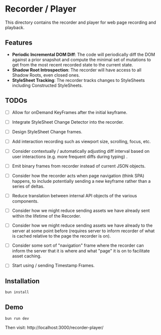 # Recorder / Player
This directory contains the recorder and player for web page recording and playback.


## Features

* **Periodic Incremental DOM Diff**: The code will periodically diff the DOM against a prior snapshot and compute the minimal set of mutations to get from the most recent recorded state to the current state.
* **Shadow Root Introspection**: The recorder will have access to all Shadow Roots, even closed ones.
* **StyleSheet Tracking**: The recorder tracks changes to StyleSheets including Constructed StyleSheets.


## TODOs

  - [ ] Allow for onDemand KeyFrames after the initial keyframe.
  - [ ] Integrate StyleSheet Change Detector into the recorder.
  - [ ] Design StyleSheet Change frames.
  - [ ] Add interaction recording such as viewport size, scrolling, focus, etc.
  - [ ] Consider contextually / automatically adjusting diff interval based on user interactions (e.g. more frequent diffs during typing) .
  - [ ] Emit binary frames from recorder instead of current JSON objects.
  - [ ] Consider how the recorder acts when page navigation (think SPA) happens, to include potentially sending a new keyframe rather than a series of deltas.
  - [ ] Reduce translation between internal API objects of the various components.
  - [ ] Consider how we might reduce sending assets we have already sent within the lifetime of the Recorder.
  - [ ] Consider how we might reduce sending assets we have already to the server at some point before (requires server to inform recorder of what is cached relative to the page the recorder is on).
  - [ ] Consider some sort of "navigation" frame where the recorder can inform the server that it is where and what "page" it is on to facilitate asset caching.
  - [ ] Start using / sending Timestamp Frames.


## Installation

```bash
bun install
```

## Demo
```
bun run dev
```

Then visit: http://localhost:3000/recorder-player/

